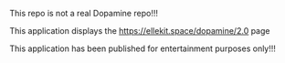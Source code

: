 This repo is not a real Dopamine repo!!!

This application displays the https://ellekit.space/dopamine/2.0 page

This application has been published for entertainment purposes only!!!
